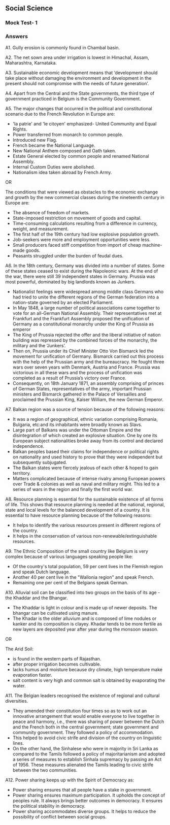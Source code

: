 ## Social Science
### Mock Test- 1
### Answers

A1. Gully erosion is commonly found in Chambal basin.

A2. The net sown area under irrigation is lowest in Himachal, Assam, Maharashtra, Karnataka.

A3. Sustainable economic development means that ‘development should take place without damaging the environment and development in the present should not compromise with the needs of future generation’.

A4. Apart from the Central and the State governments, the third type of government practiced in Belgium is the Community Government.

A5. The major changes that occurred in the political and constitutional scenario due to the French Revolution in Europe are:
* 'la patrie' and 'le citoyen' emphasized- United Community and Equal Rights.
* Power transferred from monarch to common people.
* Introduced new Flag.
* French became the National Language.
* New National Anthem composed and Oath taken.
* Estate General elected by common people and renamed National Assembly.
* Internal Custom Duties were abolished.
* Nationalism idea taken abroad by French Army.

OR

The conditions that were viewed as obstacles to the economic exchange and growth by the new commercial classes during the nineteenth century in Europe are:
* The absence of freedom of markets.
* State-imposed restriction on movement of goods and capital.
* Time-consuming calculations resulting from a difference in currency, weight, and measurement.
* The first half of the 19th century had low explosive population growth.
* Job-seekers were more and employment opportunities were less.
* Small producers faced stiff competition from import of cheap machine-made goods.
* Peasants struggled under the burden of feudal dues.

A6. In the 18th century, Germany was divided into a number of states. Some of these states ceased to exist during the Napoleonic wars. At the end of the war, there were still 39 independent states in Germany. Prussia was most powerful, dominated by big landlords known as Junkers.
* Nationalist feelings were widespread among middle class Germans who had tried to unite the different regions of the German federation into a nation-state governed by an elected Parliament.
* In May 1848, a large number of political associations came together to vote for an all-German National Assembly. Their representatives met at Frankfurt and the Frankfurt Assembly proposed the unification of Germany as a constitutional monarchy under the King of Prussia as emperor
* The King of Prussia rejected the offer and the liberal initiative of nation building was repressed by the combined forces of the monarchy, the military and the ‘Junkers’.
* Then on, Prussia under its Chief Minister Otto Von Bismarck led the movement for unification of Germany. Bismarck carried out this process with the help of the Prussian army and the bureaucracy. He fought three wars over seven years with Denmark, Austria and France. Prussia was victorious in all these wars and the process of unification was completed as a result of Prussia’s victory over France.
* Consequently, on 18th January 1871, an assembly comprising of princes of German States, representatives of the army, important Prussian ministers and Bismarck gathered in the Palace of Versailles and proclaimed the Prussian King, Kaiser William, the new German Emperor.

A7. Balkan region was a source of tension because of the following reasons:
* It was a region of geographical, ethnic variation comprising Romania, Bulgaria, etc:and its inhabitants were broadly known as Slavs.
* Large part of Balkans was under the Ottoman Empire and the disintegration of which created an explosive situation. One by one its European subject nationalities broke away from its control and declared independence.
* Balkan peoples based their claims for independence or political rights on nationality and used history to prove that they were independent but subsequently subjugated.
* The Balkan states were fiercely jealous of each other & hoped to gain territory.
* Matters complicated because of intense rivalry among European powers over Trade & colonies as well as naval and military might. This led to a series of wars in the region and finally the first world war.

A8. Resource planning is essential for the sustainable existence of all forms of life. This shows that resource planning is needed at the national, regional, state and local levels for the balanced development of a country.
It is essential to have resource planning because of the following reasons:
* It helps to identify the various resources present in different regions of the country.
* It helps in the conservation of various non-renewable/extinguishable resources.

A9. The Ethnic Composition of the small country like Belgium is very complex because of various languages speaking people like:
* Of the country's total population, 59 per cent lives in the Flemish region and speak Dutch language.
* Another 40 per cent live in the "Wallonia region" and speak French.
* Remaining one per cent of the Belgians speak German.

A10. Alluvial soil can be classified into two groups on the basis of its age - the Khaddar and the Bhangar.
* The Khaddar is light in colour and is made up of newer deposits. The bhangar can be cultivated using manure.
* The Khadar is the older alluvium and is composed of lime nodules or kanker and its composition is clayey. Khadar tends to be more fertile as new layers are deposited year after year during the monsoon season.

OR

The Arid Soil:
* is found in the western parts of Rajasthan.
* after proper irrigation becomes cultivable.
* lacks humus and moisture because dry climate, high temperature make evaporation faster.
* salt content is very high and common salt is obtained by evaporating the water.

A11. The Belgian leaders recognised the existence of regional and cultural diversities.
* They amended their constitution four times so as to work out an innovative arrangement that would enable everyone to live together in peace and harmony, i.e., there was sharing of power between the Dutch and the French both in the central government; state government and community government. They followed a policy of accommodation.
* This helped to avoid civic strife and division of the country on linguistic lines.
* On the other hand, the Sinhalese who were in majority in Sri Lanka as compared to the Tamils followed a policy of majoritarianism and adopted a series of measures to establish Sinhala supremacy by passing an Act of 1956. These measures alienated the Tamils leading to civic strife between the two communities.

A12. Power sharing keeps up with the Spirit of Democracy as: 
* Power sharing ensures that all people have a stake in government. 
* Power sharing ensures maximum participation. It upholds the concept of peoples rule. It always brings better outcomes in democracy. It ensures the political stability in democracy. 
* Power sharing accommodates diverse groups. It helps to reduce the possibility of conflict between social groups.
